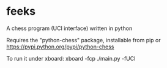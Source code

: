 # feeks
A chess program (UCI interface) written in python

Requires the "python-chess" package, installable from pip or https://pypi.python.org/pypi/python-chess

To run it under xboard:
xboard -fcp ./main.py -fUCI
